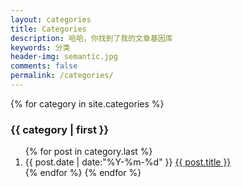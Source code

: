 ```yaml
---
layout: categories
title: Categories
description: 哈哈，你找到了我的文章基因库
keywords: 分类
header-img: semantic.jpg
comments: false
permalink: /categories/
---
```


<section class="container posts-content">
{% for category in site.categories %}
<h3>{{ category | first }}</h3>
<ol class="posts-list" id="{{ category[0] }}">
{% for post in category.last %}
<li class="posts-list-item">
<span class="posts-list-meta">{{ post.date | date:"%Y-%m-%d" }}</span>
<a class="posts-list-name" href="{{ post.url }}">{{ post.title }}</a>
</li>
{% endfor %}
{% endfor %}
</section>
<!-- /section.content -->
